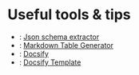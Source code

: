 # Useful tools & tips

+ : [Json schema extractor](http://som-research.uoc.edu/tools/jsonDiscoverer/#/simple)
+ : [Markdown Table Generator](https://www.tablesgenerator.com/)
+ : [Docsify](https://docsify.js.org/)
+ : [Docsify Template](https://github.com/docsifyjs/docsify-template)
